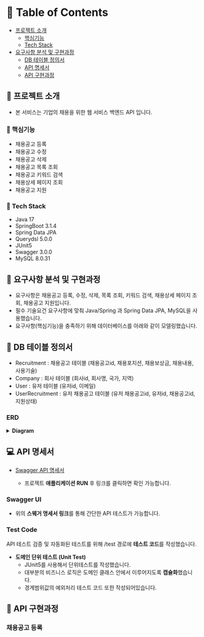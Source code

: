 <!-- Table of Contents -->
# :notebook_with_decorative_cover: Table of Contents

- [프로젝트 소개](#star2-프로젝트-소개)
  * [핵심기능](#dart-핵심기능)
  * [Tech Stack](#space_invader-tech-stack)
- [요구사항 분석 및 구현과정](#hugs-요구사항-분석-및-구현과정)
  * [DB 테이블 정의서](#book-DB-테이블-정의서)
  * [API 명세서](#computer-API-명세서)
  * [API 구현과정](#construction_worker-API-구현과정)

<!-- About the Project -->
## :star2: 프로젝트 소개
  
- 본 서비스는 기업의 채용을 위한 웹 서비스 백엔드 API 입니다.

<!-- Features -->
### :dart: 핵심기능

- 채용공고 등록
- 채용공고 수정
- 채용공고 삭제
- 채용공고 목록 조회
- 채용공고 키워드 검색
- 채용상세 페이지 조회
- 채용공고 지원

### :space_invader: Tech Stack

- Java 17
- SpringBoot 3.1.4
- Spring Data JPA
- Querydsl 5.0.0
- JUnit5
- Swagger 3.0.0
- MySQL 8.0.31

## :hugs: 요구사항 분석 및 구현과정

- 요구사항은 채용공고 등록, 수정, 삭제, 목록 조회, 키워드 검색, 채용상세 페이지 조회, 채용공고 지원입니다.
- 필수 기술요건 요구사항에 맞춰 Java/Spring 과 Spring Data JPA, MySQL을 사용했습니다.
- 요구사항(핵심기능)을 충족하기 위해 데이터베이스를 아래와 같이 모델링했습니다.

## :book: DB 테이블 정의서

- Recruitment : 채용공고 테이블 (채용공고id, 채용포지션, 채용보상금, 채용내용, 사용기술)
- Company : 회사 테이블 (회사id, 회사명, 국가, 지역)
- User : 유저 테이블 (유저id, 이메일)
- UserRecruitment : 유저 채용공고 테이블 (유저 채용공고id, 유저id, 채용공고id, 지원상태) 

### ERD
<details>
<summary><strong> Diagram </strong></summary>
<div markdown="1">       

![wanted-pre-be-erd](https://github.com/soonhankwon/wanted-pre-onboarding-backend/assets/113872320/d226ec24-4d73-4382-a3a3-8c4fc82d6f57)

</div>
</details>

## :computer: API 명세서

- [Swagger API 명세서](http://localhost:8080/swagger-ui/index.html)
  
    - 프로젝트 **애플리케이션 RUN** 후 링크를 클릭하면 확인 가능합니다.

### Swagger UI

- 위의 **스웨거 명세서 링크**를 통해 간단한 API 테스트가 가능합니다.

### Test Code

API 테스트 검증 및 자동화된 테스트를 위해 /test 경로에 **테스트 코드**를 작성했습니다.

- **도메인 단위 테스트 (Unit Test)**
    - JUnit5를 사용해서 단위테스트를 작성했습니다.
    - 대부분의 비즈니스 로직은 도메인 클래스 안에서 이루어지도록 **캡슐화**했습니다.
    - 경계범위값의 예외처리 테스트 코드 또한 작성되어있습니다.

## :construction_worker: API 구현과정

### 채용공고 등록
